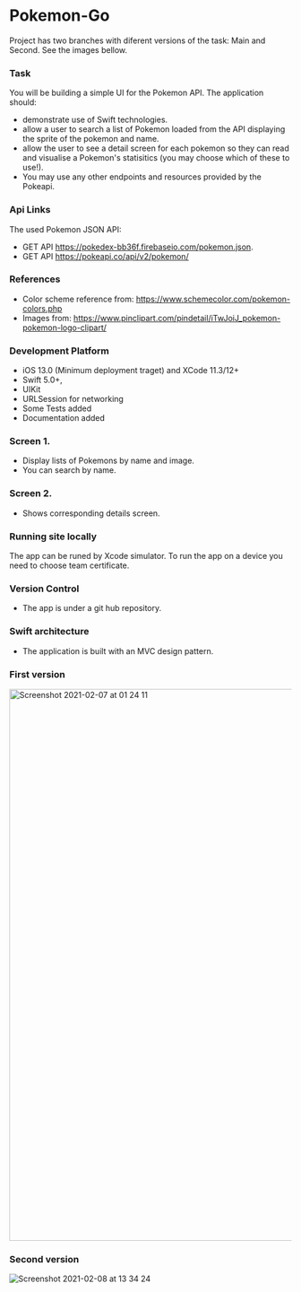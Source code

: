 # Pokemon-Go
Project has two branches with diferent versions of the task: Main and Second. See the images bellow.

### Task
You will be building a simple UI for the Pokemon API.
The application should:
- demonstrate use of Swift technologies.
- allow a user to search a list of Pokemon loaded from the API displaying the sprite of the pokemon and name.
- allow the user to see a detail screen for each pokemon so they can read and visualise a Pokemon's statisitics (you may choose which of these to use!).
- You may use any other endpoints and resources provided by the Pokeapi.

### Api Links
The used Pokemon JSON API:
- GET API https://pokedex-bb36f.firebaseio.com/pokemon.json.
- GET API https://pokeapi.co/api/v2/pokemon/

### References
- Color scheme reference from: https://www.schemecolor.com/pokemon-colors.php
- Images from: https://www.pinclipart.com/pindetail/iTwJoiJ_pokemon-pokemon-logo-clipart/

### Development Platform
- iOS 13.0 (Minimum deployment traget) and XCode 11.3/12+
- Swift 5.0+,
- UIKit
- URLSession for networking
- Some Tests added
- Documentation added

### Screen 1. 
- Display lists of Pokemons by name and image.
- You can search by name.

### Screen 2. 
- Shows corresponding details screen.

### Running site locally
The app can be runed by Xcode simulator.
To run the app on a device you need to choose team certificate.

### Version Control
- The app is under a git hub repository.

### Swift architecture
- The application is built with an MVC design pattern.

### First version
<img width="984" alt="Screenshot 2021-02-07 at 01 24 11" src="https://user-images.githubusercontent.com/30974420/107134178-a337a880-68e7-11eb-9a19-c969bc8bd233.png">

### Second version
![Screenshot 2021-02-08 at 13 34 24](https://user-images.githubusercontent.com/30974420/107227059-d88ce500-6a12-11eb-91ed-de865d3c6a42.png)
